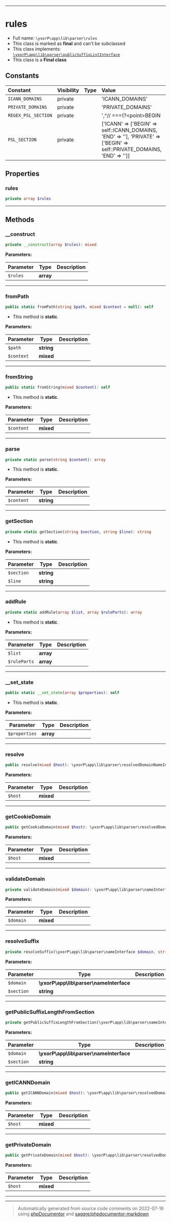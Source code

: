 ***

# rules





* Full name: `\yxorP\app\lib\parser\rules`
* This class is marked as **final** and can't be subclassed
* This class implements:
[`\yxorP\app\lib\parser\publicSuffixListInterface`](./publicSuffixListInterface.md)
* This class is a **Final class**


## Constants

| Constant | Visibility | Type | Value |
|:---------|:-----------|:-----|:------|
|`ICANN_DOMAINS`|private| |&#039;ICANN_DOMAINS&#039;|
|`PRIVATE_DOMAINS`|private| |&#039;PRIVATE_DOMAINS&#039;|
|`REGEX_PSL_SECTION`|private| |&#039;,^// ===(?&lt;point&gt;BEGIN|END) (?&lt;type&gt;ICANN|PRIVATE) DOMAINS===,&#039;|
|`PSL_SECTION`|private| |[&#039;ICANN&#039; =&gt; [&#039;BEGIN&#039; =&gt; self::ICANN_DOMAINS, &#039;END&#039; =&gt; &#039;&#039;], &#039;PRIVATE&#039; =&gt; [&#039;BEGIN&#039; =&gt; self::PRIVATE_DOMAINS, &#039;END&#039; =&gt; &#039;&#039;]]|

## Properties


### rules



```php
private array $rules
```






***

## Methods


### __construct



```php
private __construct(array $rules): mixed
```








**Parameters:**

| Parameter | Type | Description |
|-----------|------|-------------|
| `$rules` | **array** |  |




***

### fromPath



```php
public static fromPath(string $path, mixed $context = null): self
```



* This method is **static**.




**Parameters:**

| Parameter | Type | Description |
|-----------|------|-------------|
| `$path` | **string** |  |
| `$context` | **mixed** |  |




***

### fromString



```php
public static fromString(mixed $content): self
```



* This method is **static**.




**Parameters:**

| Parameter | Type | Description |
|-----------|------|-------------|
| `$content` | **mixed** |  |




***

### parse



```php
private static parse(string $content): array
```



* This method is **static**.




**Parameters:**

| Parameter | Type | Description |
|-----------|------|-------------|
| `$content` | **string** |  |




***

### getSection



```php
private static getSection(string $section, string $line): string
```



* This method is **static**.




**Parameters:**

| Parameter | Type | Description |
|-----------|------|-------------|
| `$section` | **string** |  |
| `$line` | **string** |  |




***

### addRule



```php
private static addRule(array $list, array $ruleParts): array
```



* This method is **static**.




**Parameters:**

| Parameter | Type | Description |
|-----------|------|-------------|
| `$list` | **array** |  |
| `$ruleParts` | **array** |  |




***

### __set_state



```php
public static __set_state(array $properties): self
```



* This method is **static**.




**Parameters:**

| Parameter | Type | Description |
|-----------|------|-------------|
| `$properties` | **array** |  |




***

### resolve



```php
public resolve(mixed $host): \yxorP\app\lib\parser\resolvedDomainNameInterface
```








**Parameters:**

| Parameter | Type | Description |
|-----------|------|-------------|
| `$host` | **mixed** |  |




***

### getCookieDomain



```php
public getCookieDomain(mixed $host): \yxorP\app\lib\parser\resolvedDomainNameInterface
```








**Parameters:**

| Parameter | Type | Description |
|-----------|------|-------------|
| `$host` | **mixed** |  |




***

### validateDomain



```php
private validateDomain(mixed $domain): \yxorP\app\lib\parser\nameInterface
```








**Parameters:**

| Parameter | Type | Description |
|-----------|------|-------------|
| `$domain` | **mixed** |  |




***

### resolveSuffix



```php
private resolveSuffix(\yxorP\app\lib\parser\nameInterface $domain, string $section): array
```








**Parameters:**

| Parameter | Type | Description |
|-----------|------|-------------|
| `$domain` | **\yxorP\app\lib\parser\nameInterface** |  |
| `$section` | **string** |  |




***

### getPublicSuffixLengthFromSection



```php
private getPublicSuffixLengthFromSection(\yxorP\app\lib\parser\nameInterface $domain, string $section): int
```








**Parameters:**

| Parameter | Type | Description |
|-----------|------|-------------|
| `$domain` | **\yxorP\app\lib\parser\nameInterface** |  |
| `$section` | **string** |  |




***

### getICANNDomain



```php
public getICANNDomain(mixed $host): \yxorP\app\lib\parser\resolvedDomainNameInterface
```








**Parameters:**

| Parameter | Type | Description |
|-----------|------|-------------|
| `$host` | **mixed** |  |




***

### getPrivateDomain



```php
public getPrivateDomain(mixed $host): \yxorP\app\lib\parser\resolvedDomainNameInterface
```








**Parameters:**

| Parameter | Type | Description |
|-----------|------|-------------|
| `$host` | **mixed** |  |




***


***
> Automatically generated from source code comments on 2022-07-16 using [phpDocumentor](http://www.phpdoc.org/) and [saggre/phpdocumentor-markdown](https://github.com/Saggre/phpDocumentor-markdown)
